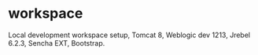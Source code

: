# workspace
Local development workspace setup, Tomcat 8, Weblogic dev 1213, Jrebel 6.2.3, Sencha EXT, Bootstrap.

